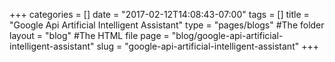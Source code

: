 +++
categories = []
date = "2017-02-12T14:08:43-07:00"
tags = []
title = "Google Api Artificial Intelligent Assistant"
type = "pages/blogs" #The folder
layout = "blog" #The HTML file
page = "blog/google-api-artificial-intelligent-assistant"
slug = "google-api-artificial-intelligent-assistant"
+++